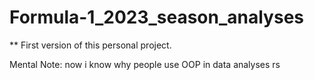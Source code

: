 # Formula-1_2023_season_analyses

** First version of this personal project.

Mental Note: now i know why people use OOP in data analyses rs
